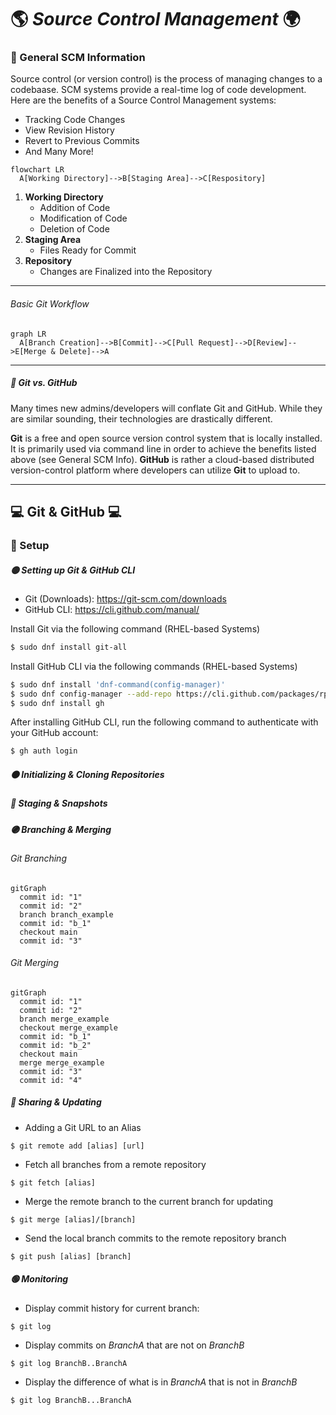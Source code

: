 # :earth_americas: _Source Control Management_ :earth_africa:

<!--General SCM-->
### :banana: General SCM Information
Source control (or version control) is the process of managing changes to a codebaase. SCM systems provide a real-time log of code development. Here are the benefits of a Source Control Management systems:
- Tracking Code Changes
- View Revision History
- Revert to Previous Commits
- And Many More!

```mermaid
flowchart LR
  A[Working Directory]-->B[Staging Area]-->C[Respository]
```

1. **Working Directory**
    - Addition of Code
    - Modification of Code
    - Deletion of Code
2. **Staging Area**
    - Files Ready for Commit
3. **Repository**
    - Changes are Finalized into the Repository

___
###### Basic Git Workflow
```mermaid
graph LR
  A[Branch Creation]-->B[Commit]-->C[Pull Request]-->D[Review]-->E[Merge & Delete]-->A
```

___
<!--Git vs GitHub-->
##### :orange: Git vs. GitHub
Many times new admins/developers will conflate Git and GitHub. While they are similar sounding, their technologies are drastically different.

**Git** is a free and open source version control system that is locally installed. It is primarily used via command line in order to achieve the benefits listed above (see General SCM Info). **GitHub** is rather a cloud-based distributed version-control platform where developers can utilize **Git** to upload to.

___
<!--Cheat Sheet-->
## :computer: Git & GitHub :computer:
### :notebook: Setup
##### :yellow_circle: Setting up Git & GitHub CLI
 - Git (Downloads): https://git-scm.com/downloads
 - GitHub CLI: https://cli.github.com/manual/

Install Git via the following command (RHEL-based Systems)
```bash
$ sudo dnf install git-all
```

Install GitHub CLI via the following commands (RHEL-based Systems)
```bash
$ sudo dnf install 'dnf-command(config-manager)'
$ sudo dnf config-manager --add-repo https://cli.github.com/packages/rpm/gh-cli.repo
$ sudo dnf install gh
```


After installing GitHub CLI, run the following command to authenticate with your GitHub account:
```bash
$ gh auth login
```

##### :orange_circle: Initializing & Cloning Repositories

##### :red_circle: Staging & Snapshots

##### :purple_circle: Branching & Merging
###### Git Branching
```mermaid
gitGraph
  commit id: "1"
  commit id: "2"
  branch branch_example
  commit id: "b_1"
  checkout main
  commit id: "3"
```
###### Git Merging
```mermaid
gitGraph
  commit id: "1"
  commit id: "2"
  branch merge_example
  checkout merge_example
  commit id: "b_1"
  commit id: "b_2"
  checkout main
  merge merge_example
  commit id: "3"
  commit id: "4"
```
##### :large_blue_circle: Sharing & Updating
- Adding a Git URL to an Alias
```
$ git remote add [alias] [url]
```
- Fetch all branches from a remote repository
```
$ git fetch [alias]
```
- Merge the remote branch to the current branch for updating
```
$ git merge [alias]/[branch]
```
- Send the local branch commits to the remote repository branch
```
$ git push [alias] [branch]
```

##### :green_circle: Monitoring
- Display commit history for current branch:
```
$ git log
```
- Display commits on _BranchA_ that are not on _BranchB_
```
$ git log BranchB..BranchA
```
- Display the difference of what is in _BranchA_ that is not in _BranchB_
```
$ git log BranchB...BranchA
```
